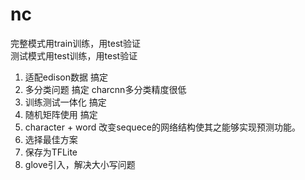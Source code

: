 # nc  
完整模式用train训练，用test验证  
测试模式用test训练，用test验证  

1. 适配edison数据  搞定
2. 多分类问题 搞定 charcnn多分类精度很低  
3. 训练测试一体化  搞定
4. 随机矩阵使用 搞定
5. character + word  改变sequece的网络结构使其之能够实现预测功能。
6. 选择最佳方案  
7. 保存为TFLite  
8. glove引入，解决大小写问题